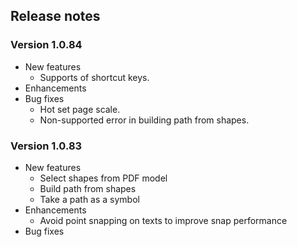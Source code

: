 ## Release notes
### Version 1.0.84
   
- New features
   - Supports of shortcut keys.
- Enhancements 
- Bug fixes
  - Hot set page scale.
  - Non-supported error in building path from shapes.

### Version 1.0.83

- New features
    - Select shapes from PDF model
    - Build path from shapes
    - Take a path as a symbol
- Enhancements
    - Avoid point snapping on texts to improve snap performance
- Bug fixes


  
        